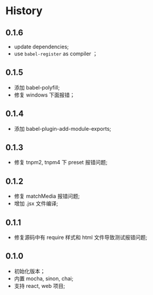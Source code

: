 # History

## 0.1.6
- update dependencies;
- use `babel-register` as compiler ；

## 0.1.5
- 添加 babel-polyfill;
- 修复 windows 下面报错；

## 0.1.4
- 添加 babel-plugin-add-module-exports;

## 0.1.3
- 修复 tnpm2, tnpm4 下 preset 报错问题;

## 0.1.2
- 修复 matchMedia 报错问题;
- 增加 .jsx 文件编译;

## 0.1.1
- 修复源码中有 require 样式和 html 文件导致测试报错问题;

## 0.1.0
- 初始化版本；
- 内置 mocha, sinon, chai;
- 支持 react, web 项目;
